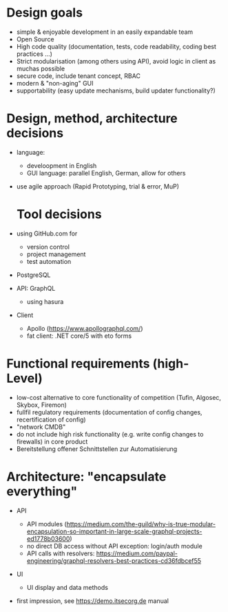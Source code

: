 
# Design goals

- simple & enjoyable development in an easily expandable team
- Open Source
- High code quality (documentation, tests, code readability, coding best practices ...)
- Strict modularisation (among others using API), avoid logic in client as muchas possible
- secure code, include tenant concept, RBAC
- modern & "non-aging" GUI
- supportability (easy update mechanisms, build updater functionality?)

# Design, method, architecture decisions

- language:

  - develoopment in English
  - GUI language: parallel English, German, allow for others

- use agile approach (Rapid Prototyping, trial & error, MuP)

  # Tool decisions

- using GitHub.com for

  - version control
  - project management
  - test automation

- PostgreSQL
- API: GraphQL

  - using hasura

- Client

  - Apollo (<https://www.apollographql.com/>)
  - fat client: .NET core/5 with eto forms

# Functional requirements (high-Level)

- low-cost alternative to core functionality of competition (Tufin, Algosec, Skybox, Firemon)
- fullfil regulatory requirements (documentation of config changes, recertification of config)
- "network CMDB"
- do not include high risk functionality (e.g. write config changes to firewalls) in core product
- Bereitstellung offener Schnittstellen zur Automatisierung

# Architecture: "encapsulate everything"

- API

  - API modules (<https://medium.com/the-guild/why-is-true-modular-encapsulation-so-important-in-large-scale-graphql-projects-ed1778b03600>)
  - no direct DB access without API exception: login/auth module
  - API calls with resolvers: <https://medium.com/paypal-engineering/graphql-resolvers-best-practices-cd36fdbcef55>

- UI

  - UI display and data methods

- first impression, see <https://demo.itsecorg.de> manual
